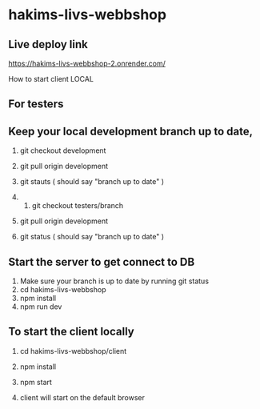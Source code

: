 # hakims-livs-webbshop





## Live deploy link
https://hakims-livs-webbshop-2.onrender.com/

How to start client LOCAL

## For testers 
## Keep your local development branch up to date, 

1. git checkout development

2. git pull origin development

3. git stauts ( should say "branch up to date" ) 

4. 1. git checkout testers/branch 

5. git pull origin development 

6. git status ( should say "branch up to date" )

## Start the server to get connect to DB
1. Make sure your branch is up to date by running git status
2.  cd hakims-livs-webbshop  
3. npm install
4. npm run dev 

## To start the client locally 

1. cd hakims-livs-webbshop/client 

2. npm install

3. npm start

4. client will start on the default browser
